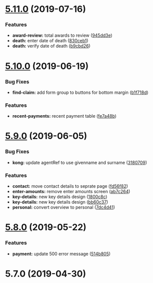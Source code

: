 <a name="5.11.0"></a>
# [5.11.0](https://github.com/dwp/gysp-agent-ui/compare/v5.10.0...v5.11.0) (2019-07-16)


### Features

* **award-review:** total awards to review ([945dd3e](https://github.com/dwp/gysp-agent-ui/commit/945dd3e))
* **death:** enter date of death ([830ceb1](https://github.com/dwp/gysp-agent-ui/commit/830ceb1))
* **death:** verify date of death ([b9cbd26](https://github.com/dwp/gysp-agent-ui/commit/b9cbd26))



<a name="5.10.0"></a>
# [5.10.0](https://github.com/dwp/gysp-agent-ui/compare/v5.9.0...v5.10.0) (2019-06-19)


### Bug Fixes

* **find-claim:** add form group to buttons for bottom margin ([b1f718d](https://github.com/dwp/gysp-agent-ui/commit/b1f718d))


### Features

* **recent-payments:** recent payment table ([fe7a48b](https://github.com/dwp/gysp-agent-ui/commit/fe7a48b))



<a name="5.9.0"></a>
# [5.9.0](https://github.com/dwp/gysp-agent-ui/compare/v5.8.0...v5.9.0) (2019-06-05)


### Bug Fixes

* **kong:** update agentRef to use givenname and surname ([3180709](https://github.com/dwp/gysp-agent-ui/commit/3180709))


### Features

* **contact:** move contact details to seprate page ([fd56f82](https://github.com/dwp/gysp-agent-ui/commit/fd56f82))
* **enter-amounts:** remove enter amounts screen ([ab7c264](https://github.com/dwp/gysp-agent-ui/commit/ab7c264))
* **key-details:** new key details design ([1800c8c](https://github.com/dwp/gysp-agent-ui/commit/1800c8c))
* **key-details:** new key details design ([bb60c37](https://github.com/dwp/gysp-agent-ui/commit/bb60c37))
* **personal:** convert overview to personal ([7dc4d41](https://github.com/dwp/gysp-agent-ui/commit/7dc4d41))



<a name="5.8.0"></a>
# [5.8.0](https://github.com/dwp/gysp-agent-ui/compare/v5.7.0...v5.8.0) (2019-05-22)


### Features

* **payment:** update 500 error message ([514b805](https://github.com/dwp/gysp-agent-ui/commit/514b805))



<a name="5.7.0"></a>
# 5.7.0 (2019-04-30)



